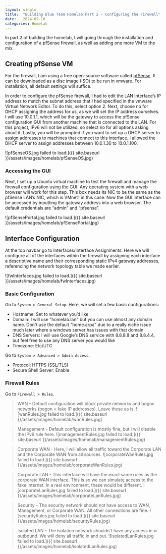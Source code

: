 ```yaml
---
layout: single
title:  "Building Blue Team Homelab Part 2 - Configuring the Firewall"
date:   2024-09-10
categories: Homelab
---
```


In part 2 of building the homelab, I will going through the installation and configuration of a pfSense firewall, as well as adding one more VM to the mix.

## Creating pfSense VM
For the firewall, I am using a free open-source software called [pfSense](https://www.pfsense.org/). It can be downloaded as a disc image (ISO) to be run in vmware. For installation, all default settings will suffice.

In order to configure the pfSense firewall, I had to edit the LAN interface’s IP address to match the subnet address that I had specified in the vmware Virtual Network Editor. To do this, select option 2. Next, choose no for DHCP assigning the address for us, as we will set the IP address ourselves. I will use 10.0.1.1, which will be the gateway to access the pfSense configuration GUI from another machine that is connected to the LAN. For this project, IPv6 will not be utilized, so select no for all options asking about it. Lastly, you will be prompted if you want to set up a DHCP server to assign addresses to machines that connect to this interface. I allowed the DHCP server to assign addresses between 10.0.1.30 to 10.0.1.100.


![pfSenseOS.jpg failed to load.]({{ site.baseurl }}/assets/images/homelab/pfSenseOS.jpg)

### Accessing the GUI
Next, I set up a Ubuntu virtual machine to test the firewall and manage the firewall configuration using the GUI. Any operating system with a web browser will work for this step. This box needs its NIC to be the same as the pfSense LAN’s NIC, which is VMnet1 in this case. Now the GUI interface can be accessed by inputting the gateway address into a web browser. The default credentials are “admin” and “pfsense”.

![pfSensePortal.jpg failed to load.]({{ site.baseurl }}/assets/images/homelab/pfSensePortal.jpg)

## Interface Configuration
At the top navbar go to Interfaces/Interface Assignments. Here we will configure all of the interfaces within the firewall by assigning each interface a descriptive name and their corresponding static IPv4 gateway addresses, referencing the network topology table we made earlier.

![fwInterfaces.jpg failed to load.]({{ site.baseurl }}/assets/images/homelab/fwInterfaces.jpg)

### Basic Configuration
Go to ```System > General Setup```. Here, we will set a few basic configurations:
- Hostname: Set to whatever you’d like
- Domain: I will use "homelab.lan" but you can use almost any domain name. Don't use the default "home.arpa" due to a really niche issue much later where a windows server has issues with that domain.
- DNS Servers: I will use Google’s DNS service with 8.8.8.8 and 8.8.4.4, but feel free to use any DNS server you would like
- Timezone: Etc/UTC

Go to ```System > Advanced > Admin Access```.
- Protocol: HTTPS (SSL/TLS)
- Secure Shell Server: Enable

### Firewall Rules
Go to ```Firewall > Rules```.

> WAN - Default configuration will block private networks and bogon networks (bogon = fake IP addresses). Leave these as is.
> ![wanRules.jpg failed to load.]({{ site.baseurl }}/assets/images/homelab/wanRules.jpg)

> Management - Default configuration is mostly fine, but I will disable the IPv6 rule here.
> ![managementRules.jpg failed to load.]({{ site.baseurl }}/assets/images/homelab/managementRules.jpg)

> Corporate WAN - Here, I will allow all traffic toward the Corporate LAN and the Corporate WAN from all sources.
> ![corporateWanRules.jpg failed to load.]({{ site.baseurl }}/assets/images/homelab/corporateWanRules.jpg)

> Corporate LAN - This interface will have the exact same rules as the corporate WAN interface. This is so we can simulate access to the fake internet. In a real environment, these would be different.
> ![corporateLanRules.jpg failed to load.]({{ site.baseurl }}/assets/images/homelab/corporateLanRules.jpg)

> Security - The security network should not have access to WAN, Management, or Corporate WAN. All other connections are fine.
> ![securityRules.jpg failed to load.]({{ site.baseurl }}/assets/images/homelab/securityRules.jpg)

> Isolated LAN - The isolation network shouldn't have any access in or outbound. We will deny all traffic in and out.
> ![isolatedLanRules.jpg failed to load.]({{ site.baseurl }}/assets/images/homelab/isolatedLanRules.jpg)
